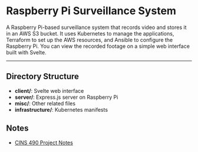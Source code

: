 # Raspberry Pi Surveillance System

A Raspberry Pi-based surveillance system that records video and stores it in an AWS S3 bucket. It uses Kubernetes to manage the applications, Terraform to set up the AWS resources, and Ansible to configure the Raspberry Pi. You can view the recorded footage on a simple web interface built with Svelte.

---

## Directory Structure

- **client/**: Svelte web interface
- **server/**: Express.js server on Raspberry Pi
- **misc/**: Other related files
- **infrastructure/**: Kubernetes manifests

## Notes

- [CINS 490 Project Notes](https://docs.google.com/document/d/1ZRSwceDFP-vXhaeGEtF-lPOSiqJrt9ybZcrr_aWPE1s/edit?usp=sharing)